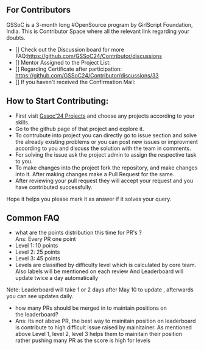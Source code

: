 
## For Contributors

GSSoC is a 3-month long #OpenSource program by GirlScript Foundation, India. This is Contributor Space where all the relevant link regarding your doubts. 

- [] Check out the Discussion board for more FAQ:https://github.com/GSSoC24/Contributor/discussions
- [] Mentor Assigned to the Project List:
- [] Regarding Certificate after participation: https://github.com/GSSoC24/Contributor/discussions/33
- [] If you haven't received the Confirmation Mail:

## How to Start Contributing:

- First visit [Gssoc'24 Projects](https://gssoc.girlscript.tech/project)  and choose any projects according to your skills.
- Go to the github page of that project and explore it.
- To contrubute into project you can directly go to issue section and solve the already existing problems or you can post new issues or improvment according to 
  you and discuss the solution with the team in comments.
- For solving the issue ask the project admin to assign the respective task to you.
- To make changes into the project fork the repository, and make changes into it. After making changes make a Pull Request for the same.
- After reviewing your pull request they will accept your request and you have contributed successfully.

Hope it helps you please mark it as answer if it solves your query.

## Common FAQ
- what are the points distribution this time for PR's ?
<br>Ans: Every PR one point
- Level 1: 10 points
- Level 2: 25 points
- Level 3: 45 points
- Levels are classified by difficulty level which is calculated by core team. Also labels will be mentioned on each review
  And Leaderboard will update twice a day automatically
<be>
  Note: Leaderboard will take 1 or 2 days after May 10 to update , afterwards you can see updates daily.

-  how many PRs should be merged in to maintain positions on the leaderboard?
-   Ans: its not above PR, the best way to mainitain position on leaderboard is contribute to high difficult issue raised by mainitainer.
      As mentioned above Level 1, level 2, level 3 helps them to mainitain their position rather pushing many PR as the score is high for levels
